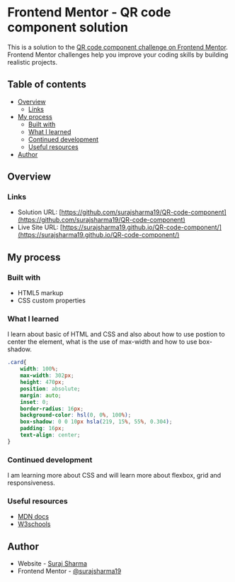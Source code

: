 # Frontend Mentor - QR code component solution

This is a solution to the [QR code component challenge on Frontend Mentor](https://www.frontendmentor.io/challenges/qr-code-component-iux_sIO_H). Frontend Mentor challenges help you improve your coding skills by building realistic projects. 

## Table of contents

- [Overview](#overview)
  - [Links](#links)
- [My process](#my-process)
  - [Built with](#built-with)
  - [What I learned](#what-i-learned)
  - [Continued development](#continued-development)
  - [Useful resources](#useful-resources)
- [Author](#author)

## Overview

### Links

- Solution URL: [https://github.com/surajsharma19/QR-code-component](https://github.com/surajsharma19/QR-code-component)
- Live Site URL: [https://surajsharma19.github.io/QR-code-component/](https://surajsharma19.github.io/QR-code-component/)

## My process

### Built with

- HTML5 markup
- CSS custom properties

### What I learned

I learn about basic of HTML and CSS and also about how to use postion to center the element, what is the use of max-width and how to use box-shadow. 

```css
.card{
    width: 100%;
    max-width: 302px;
    height: 470px;
    position: absolute;
    margin: auto;
    inset: 0;
    border-radius: 16px;
    background-color: hsl(0, 0%, 100%);
    box-shadow: 0 0 10px hsla(219, 15%, 55%, 0.304);
    padding: 16px;
    text-align: center;
}
```

### Continued development

I am learning more about CSS and will learn more about flexbox, grid and responsiveness.

### Useful resources

- [MDN docs](https://developer.mozilla.org/en-US/docs/Web/CSS)
- [W3schools](https://www.w3schools.com/css/)

## Author

- Website - [Suraj Sharma](https://www.frontendmentor.io/profile/surajsharma19)
- Frontend Mentor - [@surajsharma19](https://www.frontendmentor.io/profile/surajsharma19)
